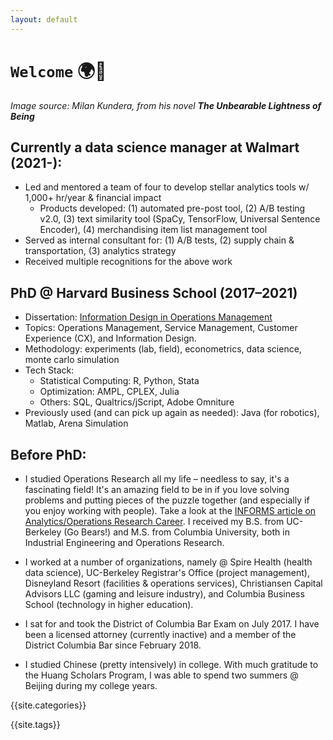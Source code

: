 ```yaml
---
layout: default
---
```

# `Welcome` 🌍👣
<em>Image source: Milan Kundera, from his novel <strong>The Unbearable Lightness of Being</strong></em>

## Currently a data science manager at Walmart (2021-):
- Led and mentored a team of four to develop stellar analytics tools w/ 1,000+ hr/year & financial impact
	- Products developed: (1) automated pre-post tool, (2) A/B testing v2.0, (3) text similarity tool (SpaCy, TensorFlow, Universal Sentence Encoder), (4) merchandising item list management tool
- Served as internal consultant for: (1) A/B tests, (2) supply chain & transportation, (3) analytics strategy
- Received multiple recognitions for the above work

## PhD @ Harvard Business School (2017–2021)
- Dissertation: [Information Design in Operations Management](https://dash.harvard.edu/handle/1/37370132)
- Topics: Operations Management, Service Management, Customer Experience (CX), and Information Design.
- Methodology: experiments (lab, field), econometrics, data science, monte carlo simulation
- Tech Stack:
  - Statistical Computing: R, Python, Stata
  - Optimization: AMPL, CPLEX, Julia
  - Others: SQL, Qualtrics/jScript, Adobe Omniture
- Previously used (and can pick up again as needed): Java (for robotics), Matlab, Arena Simulation

## Before PhD: 

- I studied Operations Research all my life – needless to say, it's a fascinating field! It's an amazing field to be in if you love solving problems and putting pieces of the puzzle together (and especially if you enjoy working with people). Take a look at the [INFORMS article on Analytics/Operations Research Career](https://www.informs.org/Resource-Center/INFORMS-Student-Union/Consider-an-Analytics-OR-Career). I received my B.S. from UC-Berkeley (Go Bears!) and M.S. from Columbia University, both in Industrial Engineering and Operations Research.

- I worked at a number of organizations, namely @ Spire Health (health data science), UC-Berkeley Registrar's Office (project management), Disneyland Resort (facilities & operations services), Christiansen Capital Advisors LLC (gaming and leisure industry), and Columbia Business School (technology in higher education). 

- I sat for and took the District of Columbia Bar Exam on July 2017. I have been a licensed attorney (currently inactive) and a member of the District Columbia Bar since February 2018.

- I studied Chinese (pretty intensively) in college. With much gratitude to the Huang Scholars Program, I was able to spend two summers @ Beijing during my college years.

{{site.categories}}

{{site.tags}}
